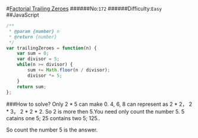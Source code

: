 #[Factorial Trailing Zeroes](https://leetcode.com/problems/factorial-trailing-zeroes/)
######No:`172`
######Difficulty:`Easy`
##JavaScript

```javascript
/**
 * @param {number} n
 * @return {number}
 */
var trailingZeroes = function(n) {
    var sum = 0;
    var divisor = 5;
    while(n >= divisor) {
        sum += Math.floor(n / divisor);
        divisor *= 5;
    }
    return sum;
};
```

###How to solve?
Only 2 * 5 can make 0.
4, 6, 8 can represent as 2 * 2， 2 * 3， 2 * 2 * 2. So 2 is more then 5.You need only count the number 5.
5 catains one 5;
25 contains two 5;
125..

So count the number 5 is the answer.
